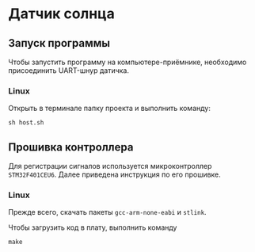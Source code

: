 # Датчик солнца

## Запуск программы

Чтобы запустить программу на компьютере-приёмнике, необходимо присоединить UART-шнур датичка.

### Linux

Открыть в терминале папку проекта и выполнить команду:

```
sh host.sh
```

## Прошивка контроллера

Для регистрации сигналов используется микроконтроллер `STM32F401CEU6`. Далее приведена инструкция по его прошивке.

### Linux

Прежде всего, скачать пакеты `gcc-arm-none-eabi` и `stlink`.

Чтобы загрузить код в плату, выполнить команду

```
make
```
